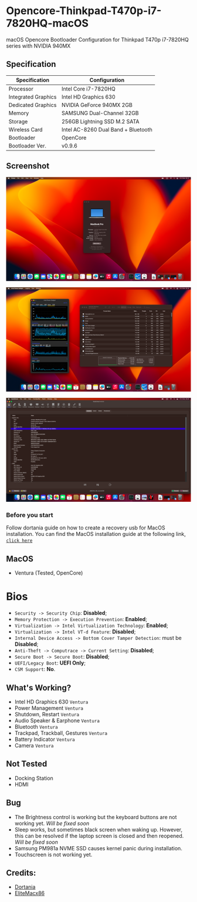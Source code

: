 # Opencore-Thinkpad-T470p-i7-7820HQ-macOS
macOS Opencore Bootloader Configuration for Thinkpad T470p i7-7820HQ series with NVIDIA 940MX

## Specification
Specification | Configuration
----------- | -----------
Processor | Intel Core i7-7820HQ
Integrated Graphics | Intel HD Graphics 630
Dedicated Graphics | NVIDIA GeForce 940MX 2GB
Memory | SAMSUNG Dual-Channel 32GB
Storage | 256GB Lightning SSD M.2 SATA
Wireless Card | Intel AC-8260 Dual Band + Bluetooth
Bootloader | OpenCore
Bootloader Ver. | v0.9.6

## Screenshot
<p align="center">
  <kbd><img src="https://raw.githubusercontent.com/jauhar989/Opencore-Thinkpad-T470p-i7-7820HQ-macOS/main/Screenshot/T470p-ventura-about-mac.png"/></kbd></kbd>
<p align="center">
  <kbd><img src="https://raw.githubusercontent.com/jauhar989/Opencore-Thinkpad-T470p-i7-7820HQ-macOS/main/Screenshot/T470p-ventura-sys-monitor.png"/></kbd></kbd>
</p>
<p align="center">
  <kbd><img src="https://github.com/jauhar989/Opencore-Thinkpad-T470p-i7-7820HQ-macOS/blob/main/Screenshot/T470p-ventura-system-info-hackintool.png"/></kbd></kbd>
</p>

### Before you start
Follow dortania guide on how to create a recovery usb for MacOS installation.
You can find the MacOS installation guide at the following link, [`click here`](https://dortania.github.io/OpenCore-Install-Guide/installer-guide/winblows-install.html#downloading-macos)

## MacOS
- Ventura (Tested, OpenCore)

# Bios
- `Security -> Security Chip`: **Disabled**;
- `Memory Protection -> Execution Prevention`: **Enabled**;
- `Virtualization -> Intel Virtualization Technology`: **Enabled**;
- `Virtualization -> Intel VT-d Feature`: **Disabled**;
- `Internal Device Access -> Bottom Cover Tamper Detection`: must be **Disabled**;
- `Anti-Theft -> Computrace -> Current Setting`: **Disabled**;
- `Secure Boot -> Secure Boot`: **Disabled**;
- `UEFI/Legacy Boot`: **UEFI Only**;
- `CSM Support`: **No**.

## What's Working?
- Intel HD Graphics 630 `Ventura`
- Power Management `Ventura`
- Shutdown, Restart `Ventura`
- Audio Speaker & Earphone `Ventura`
- Bluetooth `Ventura`
- Trackpad, Trackball, Gestures `Ventura`
- Battery Indicator `Ventura`
- Camera `Ventura`

## Not Tested
- Docking Station
- HDMI

## Bug
- The Brightness control is working but the keyboard buttons are not working yet. *Will be fixed soon*
- Sleep works, but sometimes black screen when waking up. However, this can be resolved if the laptop screen is closed and then reopened. *Will be fixed soon*
- Samsung PM981a NVME SSD causes kernel panic during installation.
- Touchscreen is not working yet.

## Credits:
- [Dortania](https://dortania.github.io/OpenCore-Install-Guide/)
- [EliteMacx86](https://www.youtube.com/@EliteMacx86)
